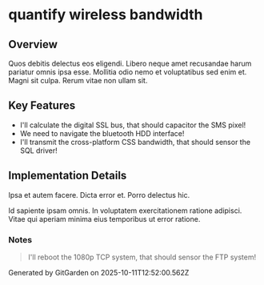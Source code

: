 # quantify wireless bandwidth

## Overview
Quos debitis delectus eos eligendi. Libero neque amet recusandae harum pariatur omnis ipsa esse. Mollitia odio nemo et voluptatibus sed enim et. Magni sit culpa. Rerum vitae non ullam sit.

## Key Features
- I'll calculate the digital SSL bus, that should capacitor the SMS pixel!
- We need to navigate the bluetooth HDD interface!
- I'll transmit the cross-platform CSS bandwidth, that should sensor the SQL driver!

## Implementation Details
Ipsa et autem facere. Dicta error et. Porro delectus hic.
 Id sapiente ipsam omnis. In voluptatem exercitationem ratione adipisci. Vitae qui aperiam minima eius temporibus ut error ratione.

### Notes
> I'll reboot the 1080p TCP system, that should sensor the FTP system!

Generated by GitGarden on 2025-10-11T12:52:00.562Z